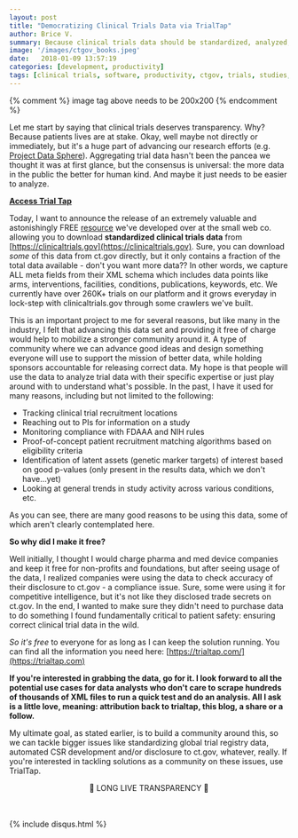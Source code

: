 ```yaml
---
layout: post
title: "Democratizing Clinical Trials Data via TrialTap"
author: Brice V.
summary: Because clinical trials data should be standardized, analyzed, and transparent.
image: '/images/ctgov_books.jpeg'
date:   2018-01-09 13:57:19
categories: [development, productivity]
tags: [clinical trials, software, productivity, ctgov, trials, studies, patients]
---
```

{% comment %}
	image tag above needs to be 200x200
{% endcomment %}

Let me start by saying that clinical trials deserves transparency. Why? Because patients lives are at stake. Okay, well maybe not directly or immediately, but it's a huge part of advancing our research efforts (e.g. [Project Data Sphere](https://www.projectdatasphere.org/projectdatasphere/html/home)). Aggregating trial data hasn't been the pancea we thought it was at first glance, but the consensus is universal: the more data in the public the better for human kind. And maybe it just needs to be easier to analyze.

**[Access Trial Tap]([https://trialtap.com])**

Today, I want to announce the release of an extremely valuable and astonishingly FREE [resource](https://trialtap.com) we've developed over at the small web co. allowing you to download **standardized clinical trials data** from [https://clinicaltrials.gov](https://clinicaltrials.gov). Sure, you can download _some_ of this data from ct.gov directly, but it only contains a fraction of the total data available - don't you want more data?? In other words, we capture ALL meta fields from their XML schema which includes data points like arms, interventions, facilities, conditions, publications, keywords, etc.  We currently have over 260K+ trials on our platform and it grows everyday in lock-step with clinicaltrials.gov through some crawlers we've built.

This is an important project to me for several reasons, but like many in the industry, I felt that advancing this data set and providing it free of charge would help to mobilize a stronger community around it. A type of community where we can advance good ideas and design something everyone will use to support the mission of better data, while holding sponsors accountable for releasing correct data. My hope is that people will use the data to analyze trial data with their specific expertise or just play around with to understand what's possible. In the past, I have it used for many reasons, including but not limited to the following:
- Tracking clinical trial recruitment locations
- Reaching out to PIs for information on a study
- Monitoring compliance with FDAAA and NIH rules
- Proof-of-concept patient recruitment matching algorithms based on eligibility criteria
- Identification of latent assets (genetic marker targets) of interest based on good p-values (only present in the results data, which we don't have...yet)
- Looking at general trends in study activity across various conditions, etc. 

As you can see, there are many good reasons to be using this data, some of which aren't clearly contemplated here. 

**So why did I make it free?**

Well initially, I thought I would charge pharma and med device companies and keep it free for non-profits and foundations, but after seeing usage of the data, I realized companies were using the data to check accuracy of their disclosure to ct.gov - a compliance issue. Sure, some were using it for competitive intelligence, but it's not like they disclosed trade secrets on ct.gov. In the end, I wanted to make sure they didn't need to purchase data to do something I found fundamentally critical to patient safety: ensuring correct clinical trial data in the wild.

_So it's free_ to everyone for as long as I can keep the solution running. You can find all the information you need here: [https://trialtap.com/](https://trialtap.com)

**If you're interested in grabbing the data, go for it. I look forward to all the potential use cases for data analysts who don't care to scrape hundreds of thousands of XML files to run a quick test and do an analysis. All I ask is a little love, meaning: attribution back to trialtap, this blog, a share or a follow.**

My ultimate goal, as stated earlier, is to build a community around this, so we can tackle bigger issues like standardizing global trial registry data, automated CSR development and/or disclosure to ct.gov, whatever, really. If you're interested in tackling solutions as a community on these issues, use TrialTap. 

<center>🎉 LONG LIVE TRANSPARENCY 🎉</center>

<script async id="_ck_321906" src="https://forms.convertkit.com/321906?v=6"></script>

<br />
<br />

{% include disqus.html %} 

